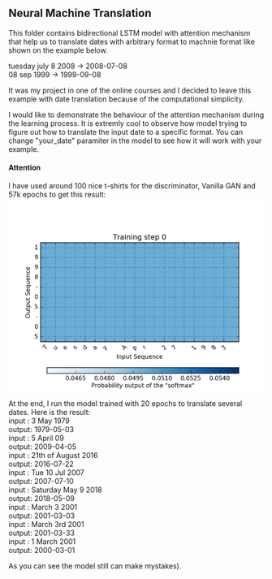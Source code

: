 ## Neural Machine Translation

This folder contains bidirectional LSTM model with attention mechanism that help us to translate dates with arbitrary format to machnie format like shown on the example below.   
  
tuesday july 8 2008 -> 2008-07-08  
08 sep 1999 -> 1999-09-08  
 
It was my project in one of the online courses and I decided to leave this example with date translation because of the computational simplicity. 

I would like to demonstrate the behaviour of the attention mechanism during the learning process. It is extremly cool to observe how model trying to figure out how to translate the input date to a specific format. You can change "your_date" paramiter in the model to see how it will work with your example.

#### Attention
I have used around 100 nice t-shirts for the discriminator, Vanilla GAN and 57k epochs to get this result:
<img src="output/attention.gif">

At the end, I run the model trained with 20 epochs to translate several dates. Here is the result:  
input : 3 May 1979  
output: 1979-05-03  
input : 5 April 09  
output: 2009-04-05  
input : 21th of August 2016  
output: 2016-07-22  
input : Tue 10 Jul 2007  
output: 2007-07-10  
input : Saturday May 9 2018  
output: 2018-05-09  
input : March 3 2001  
output: 2001-03-03  
input : March 3rd 2001  
output: 2001-03-33  
input : 1 March 2001  
output: 2000-03-01  

As you can see the model still can make mystakes).
